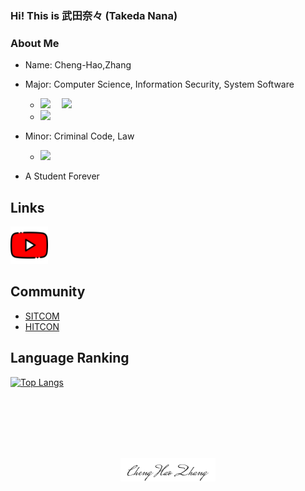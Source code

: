 <h3>Hi! This is 武田奈々 (Takeda Nana)</h3>
<h3> About Me</h3>

- Name: Cheng-Hao,Zhang
- Major: Computer Science, Information Security, System Software
  -  <img src="https://www.tiobe.com/wp-content/themes/tiobe/tiobe-index/images/C__.png">&emsp; <img src="https://www.tiobe.com/wp-content/themes/tiobe/tiobe-index/images/C.png">
  - <img src="https://www.tiobe.com/wp-content/themes/tiobe/tiobe-index/images/Java.png">
- Minor: Criminal Code, Law
  - <img src="https://user-images.githubusercontent.com/40207168/186717276-ea50d309-1bbb-46cd-864f-e87b549550e3.jpg" width=15%>

- A Student Forever
## Links
<a href=https://www.youtube.com/c/tw-takedanana><img src="youtube.png" width="60" height="60"></a>

## Community
- [SITCOM](https://sitcon.org/2022/)
- [HITCON](https://hitcon.org/2022/)

## Language Ranking
[![Top Langs](https://github-readme-stats.vercel.app/api/top-langs/?username=windware1203&layout=compact&theme=calm)](https://github.com/windware1203/github-readme-stats)


              
<br><br><br><br><br>
<div align="center">
    <img width=30% src="ChengHao.png">
</div>
